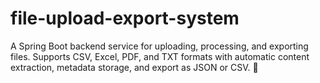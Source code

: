 # file-upload-export-system
A Spring Boot backend service for uploading, processing, and exporting files. Supports CSV, Excel, PDF, and TXT formats with automatic content extraction, metadata storage, and export as JSON or CSV. 🚀
